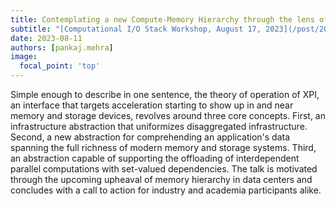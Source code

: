 ```yaml
---
title: Contemplating a new Compute-Memory Hierarchy through the lens of an Acceleration Programming Interface
subtitle: "[Computational I/O Stack Workshop, August 17, 2023](/post/20230718-aug17/)"
date: 2023-08-11
authors: [pankaj.mehra]
image:
  focal_point: 'top'
---
```


Simple enough to describe in one sentence, the theory of operation of XPI, an interface that targets acceleration starting to show up in and near memory and storage devices, revolves around three core concepts. First, an infrastructure abstraction that uniformizes disaggregated infrastructure. Second, a new abstraction for comprehending an application's data spanning the full richness of modern memory and storage systems. Third, an abstraction capable of supporting the offloading of interdependent parallel computations with set-valued dependencies. The talk is motivated through the upcoming upheaval of memory hierarchy in data centers and concludes with a call to action for industry and academia participants alike. 